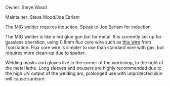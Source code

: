 Owner: Steve Wood

Maintainer: Steve Wood/Joe Earlam

The MIG welder requires induction. Speak to Joe Earlam for induction.

The MIG welder is like a hot glue gun but for metal. It is currently set up for gassless operation, using 0.8mm flux core wire such as [this wire](https://www.toolstation.com/shop/p13760) from Toolstation. Flux core wire is simpler to use than standard wire with gas, but requires more clean-up due to spatter.

Welding masks and gloves live in the corner of the workshop, to the right of the metal lathe. Long sleeves and trousers are highly recommended due to the high UV output of the welding arc, prolonged use with unprotected skin will cause sunburn.